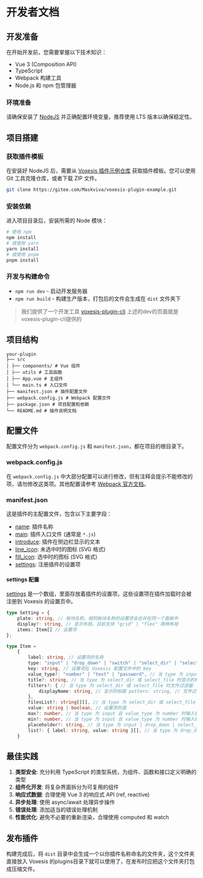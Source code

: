 # 开发者文档

## 开发准备

在开始开发前，您需要掌握以下技术知识：

- Vue 3 (Composition API)
- TypeScript
- Webpack 构建工具
- Node.js 和 npm 包管理器

### 环境准备

请确保安装了 [NodeJS](https://nodejs.org/) 并正确配置环境变量。推荐使用 LTS 版本以确保稳定性。

## 项目搭建

### 获取插件模板

在安装好 NodeJS 后，需要从 [Voxesis 插件示例仓库](https://gitee.com/Maskviva/voxesis-plugin-example) 获取插件模板。您可以使用
Git 工具克隆仓库，或者下载 ZIP 文件。

```bash
git clone https://gitee.com/Maskviva/voxesis-plugin-example.git
```

### 安装依赖

进入项目目录后，安装所需的 Node 模块：

```bash
# 使用 npm
npm install
# 或使用 yarn
yarn install
# 或使用 pnpm
pnpm install
```

### 开发与构建命令

- `npm run dev` - 启动开发服务器
- `npm run build` - 构建生产版本，打包后的文件会生成在 `dist` 文件夹下

> 我们提供了一个开发工具 [voxesis-plugin-cli](https://www.npmjs.com/package/voxesis-plugin-cli?activeTab=readme)
> 上述的dev的页面就是voxesis-plugin-cli提供的

## 项目结构

```
your-plugin 
├── src 
│ ├── components/ # Vue 组件 
│ ├── utils # 工具函数 
│ ├── App.vue # 主组件 
│ └── main.ts # 入口文件 
├── manifest.json # 插件配置文件 
├── webpack.config.js # Webpack 配置文件 
├── package.json # 项目配置和依赖 
└── README.md # 插件说明文档
```

## 配置文件

配置文件分为 `webpack.config.js` 和 `manifest.json`，都在项目的根目录下。

### webpack.config.js

在 `webpack.config.js`
中大部分配置可以进行修改，但有注释会提示不能修改的项，请勿修改这类项。其他配置请参考 [Webpack 官方文档](https://webpack.js.org/)。

### manifest.json

这是插件的主配置文件，包含以下主要字段：

- [name](#): 插件名称
- [main](#):
  插件入口文件 (通常是 `*.js`)
- [introduce](#): 插件在侧边栏显示的文本
- [line_icon](#): 未选中时的图标 (SVG 格式)
- [fill_icon](#): 选中时的图标 (SVG 格式)
- [settings](#): 注册插件的设置项

#### settings 配置

[settings](#)
是一个数组，里面存放着插件的设置项，这些设置项在插件加载时会被注册到 Voxesis 的设置页中。

```typescript
type Setting = {
    plate: string, // 板块名称，相同板块名称的设置项会合并在同一个面板中 
    display?: string, // 显示布局，目前支持 "grid" | "flex" 两种布局 
    items: Item[] // 设置项 
};

type Item =
    {
        label: string, // 设置项的名称 
        type: "input" | "drop_down" | "switch" | "select_dir" | "select_file", // 设置项的类型 
        key: string, // 设置项在 Voxesis 配置文件中的 key 
        value_type?: "number" | "text" | "password", // 当 type 为 input 时输入框的类型 
        title?: string, // 当 type 为 select_dir 或 select_file 时显示的标题 
        filters?: { // 当 type 为 select_dir 或 select_file 时文件过滤器 
            displayName: string, // 显示的标题 pattern: string, // 文件过滤器，例如: "*.txt" 
        },
        filesList?: string[][], // 当 type 为 select_dir 或 select_file 时允许选择的文件列表，用于验证文件的合法性 
        value: string | boolean, // 设置项的值 
        max?: number, // 当 type 为 input 且 value_type 为 number 时输入框的最大值 
        min?: number, // 当 type 为 input 且 value_type 为 number 时输入框的最小值 
        placeholder?: string, // 当 type 为 input | drop_down | select_dir | select_file 时输入框的提示文本 
        list?: { label: string, value: string }[], // 当 type 为 drop_down 时下拉框的选项，label 为选项的显示文本，value 为选项的值 
    }
```

## 最佳实践

1. **类型安全**: 充分利用 TypeScript 的类型系统，为组件、函数和接口定义明确的类型
2. **组件化开发**: 将复杂界面拆分为可复用的组件
3. **响应式数据**: 合理使用 Vue 3 的响应式 API (ref, reactive)
4. **异步处理**: 使用 async/await 处理异步操作
5. **错误处理**: 添加适当的错误处理机制
6. **性能优化**: 避免不必要的重新渲染，合理使用 computed 和 watch

## 发布插件

构建完成后，将 `dist` 目录中会生成一个以你插件名称命名的文件夹，这个文件夹直接放入 Voxesis 的plugins目录下就可以使用了，在发布时应把这个文件夹打包成压缩文件。
